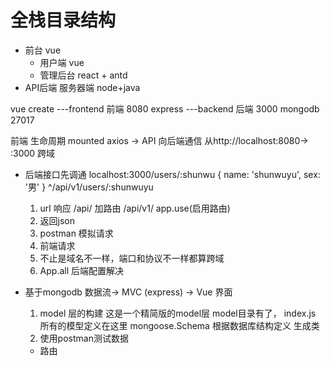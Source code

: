 # 全栈目录结构
  - 前台 vue
    - 用户端 vue
    - 管理后台 react + antd 
  - API后端 服务器端 node+java


vue create ---frontend 前端
8080
express ---backend 后端 3000
mongodb 27017

前端 生命周期 mounted
axios 
-> API  向后端通信
从http://localhost:8080-> :3000 跨域

- 后端接口先调通
  localhost:3000/users/:shunwu
  {
    name: 'shunwuyu',
    sex: '男'
  }
  ^/api/v1/users/:shunwuyu
  1. url 响应 /api/
  加路由 /api/v1/
  app.use(启用路由)
  2. 返回json
  3. postman 模拟请求
  4. 前端请求
  5. 不止是域名不一样，端口和协议不一样都算跨域
  6. App.all 后端配置解决

- 基于mongodb 数据流-> MVC  (express) -> Vue 界面
  1. model 层的构建
    这是一个精简版的model层 model目录有了，
    index.js  所有的模型定义在这里
    mongoose.Schema 根据数据库结构定义
    生成类
  2. 使用postman测试数据
    - 路由
